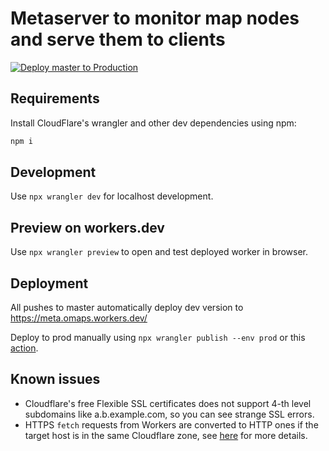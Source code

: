 # Metaserver to monitor map nodes and serve them to clients

[![Deploy master to Production](https://deploy.workers.cloudflare.com/button)](https://deploy.workers.cloudflare.com/?url=https://github.com/organicmaps/meta)

## Requirements

Install CloudFlare's wrangler and other dev dependencies using npm:

```bash
npm i
```

## Development

Use `npx wrangler dev` for localhost development.

## Preview on workers.dev

Use `npx wrangler preview` to open and test deployed worker in browser.

## Deployment

All pushes to master automatically deploy dev version to https://meta.omaps.workers.dev/

Deploy to prod manually using `npx wrangler publish --env prod` or this
[action](https://github.com/organicmaps/meta/actions/workflows/deploy-master-to-prod.yml).

## Known issues

- Cloudflare's free Flexible SSL certificates does not support 4-th level
  subdomains like a.b.example.com, so you can see strange SSL errors.
- HTTPS `fetch` requests from Workers are converted to HTTP ones if the target
  host is in the same Cloudflare zone, see [here](https://community.cloudflare.com/t/does-cloudflare-worker-allow-secure-https-connection-to-fetch-even-on-flexible-ssl/68051/12)
  for more details.
